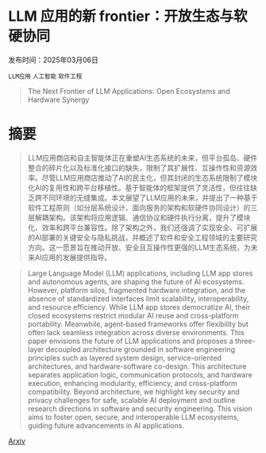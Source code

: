 # LLM 应用的新 frontier：开放生态与软硬协同

发布时间：2025年03月06日

`LLM应用` `人工智能` `软件工程`

> The Next Frontier of LLM Applications: Open Ecosystems and Hardware Synergy

# 摘要

> LLM应用商店和自主智能体正在重塑AI生态系统的未来，但平台孤岛、硬件整合的碎片化以及标准化接口的缺失，限制了其扩展性、互操作性和资源效率。尽管LLM应用商店推动了AI的民主化，但其封闭的生态系统限制了模块化AI的复用性和跨平台移植性。基于智能体的框架提供了灵活性，但往往缺乏跨不同环境的无缝集成。本文展望了LLM应用的未来，并提出了一种基于软件工程原则（如分层系统设计、面向服务的架构和软硬件协同设计）的三层解耦架构。该架构将应用逻辑、通信协议和硬件执行分离，提升了模块化、效率和跨平台兼容性。除了架构之外，我们还强调了实现安全、可扩展的AI部署的关键安全与隐私挑战，并概述了软件和安全工程领域的主要研究方向。这一愿景旨在推动开放、安全且互操作性更强的LLM生态系统，为未来AI应用的发展提供指导。


> Large Language Model (LLM) applications, including LLM app stores and autonomous agents, are shaping the future of AI ecosystems. However, platform silos, fragmented hardware integration, and the absence of standardized interfaces limit scalability, interoperability, and resource efficiency. While LLM app stores democratize AI, their closed ecosystems restrict modular AI reuse and cross-platform portability. Meanwhile, agent-based frameworks offer flexibility but often lack seamless integration across diverse environments. This paper envisions the future of LLM applications and proposes a three-layer decoupled architecture grounded in software engineering principles such as layered system design, service-oriented architectures, and hardware-software co-design. This architecture separates application logic, communication protocols, and hardware execution, enhancing modularity, efficiency, and cross-platform compatibility. Beyond architecture, we highlight key security and privacy challenges for safe, scalable AI deployment and outline research directions in software and security engineering. This vision aims to foster open, secure, and interoperable LLM ecosystems, guiding future advancements in AI applications.

[Arxiv](https://arxiv.org/abs/2503.04596)